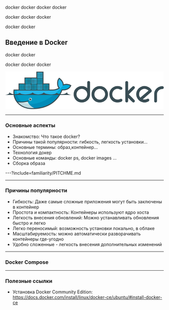 docker docker docker docker

docker docker docker

docker docker

## Введение в Docker

docker docker

docker docker docker

![logo](images/docker_logo.png)

---

### Основные аспекты

- Знакомство: Что такое docker?
- Причины такой популярности: гибкость, легкость установки...
- Основные термины: образ,контейнер...
- Технология докер
- Основные команды: docker ps, docker images ...
- Сборка образа

---?include=familiarity/PITCHME.md

---

### Причины популярности

- Гибкость: Даже самые сложные приложения могут быть заключены в контейнер
- Простота и компактность: Контейнеры используют ядро хоста
- Легкость внесения обновлений: Можно устанавливать обновления быстро и легко
- Легко переносимый: возможность установки локально, в облаке
- Масштабируемость: можно автоматически разворачивать контейнеры где-угодно 
- Удобно сложенные - легкость внесения дополнительных изменений

---

### Docker Compose

---

### Полезные ссылки
- Установка Docker Community Edition:
https://docs.docker.com/install/linux/docker-ce/ubuntu/#install-docker-ce
